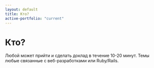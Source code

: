 ```yaml
---
layout: default
title: Кто?
active-portfolio: "current"
---
```


Кто?
========

Любой может прийти и сделать доклад в течение 10-20 минут.
Темы любые связанные с веб-разработками или Ruby/Rails.
